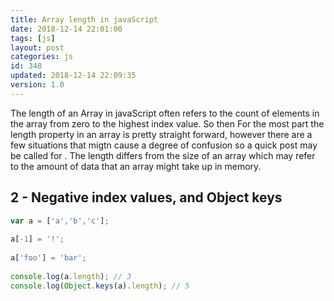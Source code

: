 ```yaml
---
title: Array length in javaScript
date: 2018-12-14 22:01:00
tags: [js]
layout: post
categories: js
id: 348
updated: 2018-12-14 22:09:35
version: 1.0
---
```


The length of an Array in javaScript often refers to the count of elements in the array from zero to the highest index value. So then For the most part the length property in an array is pretty straight forward, however there are a few situations that migtn cause a degree of confusion so a quick post may be called for . The length differs from the size of an array which may refer to the amount of data that an array might take up in memory. 

<!-- more -->


## 2 - Negative index values, and Object keys

```js
var a = ['a','b','c'];
 
a[-1] = '!';
 
a['foo'] = 'bar';
 
console.log(a.length); // 3
console.log(Object.keys(a).length); // 5
```

